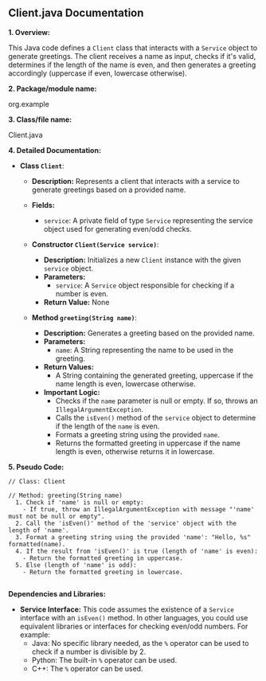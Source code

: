 ## Client.java Documentation

**1. Overview:**

This Java code defines a `Client` class that interacts with a `Service` object to generate greetings. The client receives a name as input, checks if it's valid, determines if the length of the name is even, and then generates a greeting accordingly (uppercase if even, lowercase otherwise). 

**2. Package/module name:**

org.example

**3. Class/file name:**

Client.java

**4. Detailed Documentation:**

   - **Class `Client`**:
     - **Description:**  Represents a client that interacts with a service to generate greetings based on a provided name.
     - **Fields:**
       - `service`: A private field of type `Service` representing the service object used for generating even/odd checks.

     - **Constructor `Client(Service service)`**:
       - **Description:** Initializes a new `Client` instance with the given `service` object.
       - **Parameters:**
         - `service`: A `Service` object responsible for checking if a number is even.
       - **Return Value:** None

     - **Method `greeting(String name)`**:
       - **Description:** Generates a greeting based on the provided name. 
       - **Parameters:**
         - `name`: A String representing the name to be used in the greeting.
       - **Return Values:**
         - A String containing the generated greeting, uppercase if the name length is even, lowercase otherwise.
       - **Important Logic:**
         - Checks if the `name` parameter is null or empty. If so, throws an `IllegalArgumentException`.
         - Calls the `isEven()` method of the `service` object to determine if the length of the `name` is even.
         - Formats a greeting string using the provided `name`.
         - Returns the formatted greeting in uppercase if the name length is even, otherwise returns it in lowercase.

**5. Pseudo Code:**


```
// Class: Client

// Method: greeting(String name)
  1. Check if 'name' is null or empty:
    - If true, throw an IllegalArgumentException with message "'name' must not be null or empty".
  2. Call the 'isEven()' method of the 'service' object with the length of 'name'.
  3. Format a greeting string using the provided 'name': "Hello, %s" formatted(name).
  4. If the result from 'isEven()' is true (length of 'name' is even):
    - Return the formatted greeting in uppercase.
  5. Else (length of 'name' is odd):
    - Return the formatted greeting in lowercase. 


```

**Dependencies and Libraries:**

* **Service Interface:** This code assumes the existence of a `Service` interface with an `isEven()` method. In other languages, you could use equivalent libraries or interfaces for checking even/odd numbers. For example:
    - Java:  No specific library needed, as the `%` operator can be used to check if a number is divisible by 2.
    - Python: The built-in `%` operator can be used.
    - C++: The `%` operator can be used.



